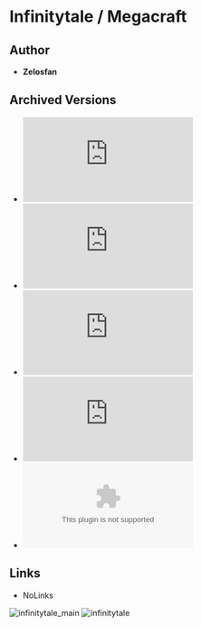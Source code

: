 <detail>

# Infinitytale / Megacraft
  
>
  
## Author 
- **Zelosfan** 

## Archived Versions 
- ![Infinitytale - 1.1.0](https://github.com/masato462/Minicraft-Rebuild-and-Mod-Archives/blob/master/minicraft_archives/Minicraft%20Mods/Infintytale%20%26%20Megacraft/infinitytale_1.1.0.jar) 
- ![Infinitytale - 1.0.0](https://github.com/masato462/Minicraft-Rebuild-and-Mod-Archives/blob/master/minicraft_archives/Minicraft%20Mods/Infintytale%20%26%20Megacraft/infinitytale_1.0.0.jar) 
- ![Megacraft - 0.4.3](https://github.com/masato462/Minicraft-Rebuild-and-Mod-Archives/blob/master/minicraft_archives/Minicraft%20Mods/Infintytale%20%26%20Megacraft/megacraft_0.4.3.jar) 
- ![Megacraft - 0.4.2](https://github.com/masato462/Minicraft-Rebuild-and-Mod-Archives/blob/master/minicraft_archives/Minicraft%20Mods/Infintytale%20%26%20Megacraft/megacraft_0.4.2.jar) 
- ![Infinitytale - Source Code](https://github.com/masato462/Minicraft-Rebuild-and-Mod-Archives/blob/master/minicraft_archives/Minicraft%20Mods/Infintytale%20%26%20Megacraft/infinitytale_src.zip) 

## Links
- NoLinks    

![infinitytale_main](https://github.com/masato462/Minicraft-Rebuild-and-Mod-Archives/blob/master/minicraft_archives/readme_shot/Infinitytale_main.png)
![infinitytale](https://github.com/masato462/Minicraft-Rebuild-and-Mod-Archives/blob/master/minicraft_archives/readme_shot/Infinitytale.png)
</detail>
<p>

<detail>
